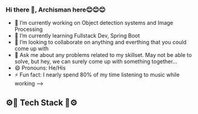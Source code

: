 ### Hi there 👋, Archisman here😊😊😊


- 🔭 I’m currently working on Object detection systems and Image Processing
- 🌱 I’m currently learning Fullstack Dev, Spring Boot
- 👯 I’m looking to collaborate on anything and everthing that you could come up with
- 💬 Ask me about any problems related to my skillset. May not be able to solve, but hey, we can surely come up with something together...
- 😄 Pronouns: He/His
- ⚡ Fun fact: I nearly spend 80% of my time listening to music while working 
-->

## ⚙️🔧 Tech Stack 🔧⚙️
   
      

